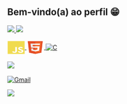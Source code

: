 ## Bem-vindo(a) ao perfil 😁

 <div>
   <a href="https://github.com/luyx-dev">
   <img height="180em" src="https://github-readme-stats.vercel.app/api?username=luyx-dev&show_icons=true&theme=radical&include_all_commits=true&count_private=true"/>
   <img height="180em" src="https://github-readme-stats.vercel.app/api/top-langs/?username=luyx-dev&layout=compact&langs_count=6&theme=tokyonight"/>
</div>
    
<div style="display: inline_block"><br>
 
  <img align="center" alt="Js" height="30" width="40" src="https://raw.githubusercontent.com/devicons/devicon/master/icons/javascript/javascript-plain.svg">
  <img align="center" alt="HTML" height="30" width="40" src="https://raw.githubusercontent.com/devicons/devicon/master/icons/html5/html5-original.svg">
   <img align="center" alt="C" height="30" width="40" src="https://cdn.jsdelivr.net/gh/devicons/devicon@latest/icons/c/c-original.svg">

</div>
 
<br>
 
<div> 
 <a href="toninhokkkjj" target="_blank"><img src="https://img.shields.io/badge/Discord-7289DA?style=for-the-badge&logo=discord&logoColor=white" target="_blank"></a> 
 
 <a href="mailto:luizantoniobarbosa74@gmail.com?"><img src="https://img.shields.io/badge/-Gmail-%23333?style=for-the-badge&logo=gmail&logoColor=white" alt="Gmail"></a>

  <a href="" target="_blank"><img  src="https://img.shields.io/badge/-LinkedIn-%230077B5?style=for-the-badge&logo=linkedin&logoColor=white" target="_blank"></a>
</div>
